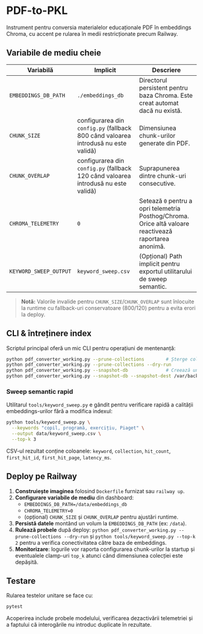 # PDF-to-PKL

Instrument pentru conversia materialelor educaționale PDF în embeddings Chroma, cu accent pe rularea în medii restricționate precum Railway.

## Variabile de mediu cheie

| Variabilă | Implicit | Descriere |
|-----------|----------|-----------|
| `EMBEDDINGS_DB_PATH` | `./embeddings_db` | Directorul persistent pentru baza Chroma. Este creat automat dacă nu există. |
| `CHUNK_SIZE` | configurarea din `config.py` (fallback 800 când valoarea introdusă nu este validă) | Dimensiunea chunk-urilor generate din PDF. |
| `CHUNK_OVERLAP` | configurarea din `config.py` (fallback 120 când valoarea introdusă nu este validă) | Suprapunerea dintre chunk-uri consecutive. |
| `CHROMA_TELEMETRY` | `0` | Setează `0` pentru a opri telemetria Posthog/Chroma. Orice altă valoare reactivează raportarea anonimă. |
| `KEYWORD_SWEEP_OUTPUT` | `keyword_sweep.csv` | (Opțional) Path implicit pentru exportul utilitarului de sweep semantic. |

> **Notă:** Valorile invalide pentru `CHUNK_SIZE`/`CHUNK_OVERLAP` sunt înlocuite la runtime cu fallback-uri conservatoare (800/120) pentru a evita erori la deploy.

## CLI & întreținere index

Scriptul principal oferă un mic CLI pentru operațiuni de mentenanță:

```bash
python pdf_converter_working.py --prune-collections        # Șterge colecțiile goale și cele prefixate cu tmp_
python pdf_converter_working.py --prune-collections --dry-run
python pdf_converter_working.py --snapshot-db              # Creează un snapshot în ./snapshots/
python pdf_converter_working.py --snapshot-db --snapshot-dest /var/backups
```

### Sweep semantic rapid

Utilitarul `tools/keyword_sweep.py` e gândit pentru verificare rapidă a calității embeddings-urilor fără a modifica indexul:

```bash
python tools/keyword_sweep.py \
  --keywords "copil, programă, exercițiu, Piaget" \
  --output data/keyword_sweep.csv \
  --top-k 3
```

CSV-ul rezultat conține coloanele: `keyword`, `collection`, `hit_count`, `first_hit_id`, `first_hit_page`, `latency_ms`.

## Deploy pe Railway

1. **Construiește imaginea** folosind `Dockerfile` furnizat sau `railway up`.
2. **Configurare variabile de mediu** din dashboard:
   - `EMBEDDINGS_DB_PATH=/data/embeddings_db`
   - `CHROMA_TELEMETRY=0`
   - (opțional) `CHUNK_SIZE` și `CHUNK_OVERLAP` pentru ajustări runtime.
3. **Persistă datele** montând un volum la `EMBEDDINGS_DB_PATH` (ex: `/data`).
4. **Rulează probele** după deploy: `python pdf_converter_working.py --prune-collections --dry-run` și `python tools/keyword_sweep.py --top-k 2` pentru a verifica conectivitatea către baza de embeddings.
5. **Monitorizare**: logurile vor raporta configurarea chunk-urilor la startup și eventualele clamp-uri `top_k` atunci când dimensiunea colecției este depășită.

## Testare

Rularea testelor unitare se face cu:

```bash
pytest
```

Acoperirea include probele modelului, verificarea dezactivării telemetriei și a faptului că interogările nu introduc duplicate în rezultate.
